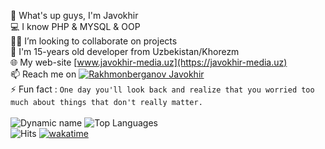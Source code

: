👋 What's up guys, I'm Javokhir \
💻 I know PHP & MYSQL & OOP \
👨‍💻 I’m looking to collaborate on projects \
💬 I'm 15-years old developer from Uzbekistan/Khorezm \
🌐 My web-site [www.javokhir-media.uz](https://javokhir-media.uz) \
📫 Reach me on [![Rakhmonberganov Javokhir](https://img.shields.io/badge/JavokhirMedia-30302f?style=flat&logo=telegram)](https://t.me/JavohirRaxmonberganov) \
⚡ Fun fact : `One day you'll look back and realize that you worried too much about things that don't really matter.` \
\
![Dynamic name](https://github-readme-stats.vercel.app/api?username=JavokhirMedia&show_icons=true&theme=radical) ![Top Languages](https://github-readme-stats.vercel.app/api/top-langs/?username=JavokhirMedia&layout=compact&theme=radical) \
![Hits](https://hits.seeyoufarm.com/api/count/incr/badge.svg?url=https://github.com/JavokhirMedia/) [![wakatime](https://wakatime.com/badge/user/582f0586-04d8-4d30-aec7-26e33f9979a8.svg)](https://wakatime.com/@582f0586-04d8-4d30-aec7-26e33f9979a8)
